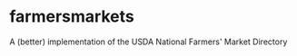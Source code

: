 farmersmarkets
==============

A (better) implementation of the USDA National Farmers' Market Directory

